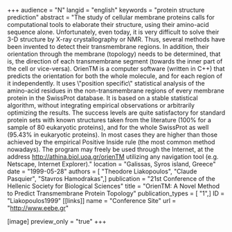 +++
audience = "N"
langid = "english"
keywords = "protein structure prediction"
abstract = "The study of cellular membrane proteins calls for computational tools to elaborate their structure, using their amino-acid sequence alone. Unfortunately, even today, it is very difficult to solve their 3-D structure by X-ray crystallography or NMR. Thus, several methods have been invented to detect their transmembrane regions. In addition, their orientation through the membrane (topology) needs to be determined, that is, the direction of each transmembrane segment (towards the inner part of the cell or vice-versa). OrienTM is a computer software (written in C++) that predicts the orientation for both the whole molecule, and for each region of it independently. It uses \\\"position specific\\\" statistical analysis of the amino-acid residues in the non-transmembrane regions of every membrane protein in the SwissProt database. It is based on a stable statistical algorithm, without integrating empirical observations or arbitrarily optimizing the results. The success levels are quite satisfactory for standard protein sets with known structures taken from the literature (100% for a sample of 80 eukaryotic proteins), and for the whole SwissProt as well (95.43% in eukaryotic proteins). In most cases they are higher than those achieved by the empirical Positive Inside rule (the most common method nowadays). The program may freely be used through the Internet, at the address http://athina.biol.uoa.gr/orienTM utilizing any navigation tool (e.g. Netscape, Internet Explorer)."
location = "Galissas, Syros island, Greece"
date = "1999-05-28"
authors = [ "Theodore Liakopoulos", "Claude Pasquier", "Stavros Hamodrakas",]
publication = "21st Conference of the Hellenic Society for Biological Sciences"
title = "OrienTM: A Novel Method to Predict Transmembrane Protein Topology"
publication_types = [ "1",]
ID = "Liakopoulos1999"
[[links]]
name = "Conference Site"
url = "http://www.eebe.gr"

[image]
preview_only = "true"
+++
